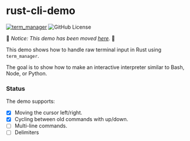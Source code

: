 # rust-cli-demo
[![term_manager](https://img.shields.io/badge/term_manager-v0.1.1-orange?style=flat)](https://github.com/sebastian-j-ibanez/term_manager)
![GitHub License](https://img.shields.io/github/license/sebastian-j-ibanez/rust-cli-demo)

🚧 _Notice: This demo has been moved [here](https://github.com/sebastian-j-ibanez/repl_suite)._ 🚧


This demo shows how to handle raw terminal input in Rust using `term_manager`.

The goal is to show how to make an interactive interpreter similar to Bash, Node, or Python.

### Status

The demo supports:
 - [x] Moving the cursor left/right.
 - [x] Cycling between old commands with up/down.
 - [ ] Multi-line commands.
 - [ ] Delimiters
